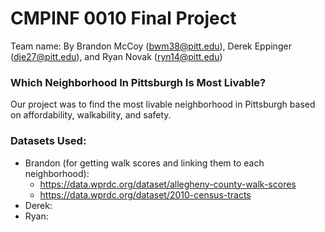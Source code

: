 # CMPINF 0010 Final Project
Team name: 
By Brandon McCoy (bwm38@pitt.edu), Derek Eppinger (dje27@pitt.edu), and Ryan Novak (ryn14@pitt.edu)

### Which Neighborhood In Pittsburgh Is Most Livable?
Our project was to find the most livable neighborhood in Pittsburgh based on affordability, walkability, and safety.

### Datasets Used:
- Brandon (for getting walk scores and linking them to each neighborhood):
    - https://data.wprdc.org/dataset/allegheny-county-walk-scores
    - https://data.wprdc.org/dataset/2010-census-tracts
- Derek:
- Ryan: